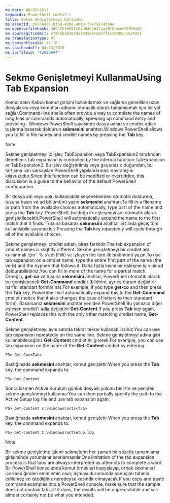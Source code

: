 ```yaml
---
ms.date: 06/05/2017
keywords: PowerShell cmdlet'i
title: Sekme Genişletmeyi Kullanma
ms.assetid: c8730471-bf6a-43b8-ab1d-f9ef5a74f04e
ms.openlocfilehash: 3d047bf0691c8a304d7637aa50fba6ae99709a82
ms.sourcegitcommit: e7445ba8203da304286c591ff513900ad1c244a4
ms.translationtype: MT
ms.contentlocale: tr-TR
ms.lasthandoff: 04/23/2019
ms.locfileid: "62086944"
---
```

# <a name="using-tab-expansion"></a><span data-ttu-id="d0e65-103">Sekme Genişletmeyi Kullanma</span><span class="sxs-lookup"><span data-stu-id="d0e65-103">Using Tab Expansion</span></span>

<span data-ttu-id="d0e65-104">Komut satırı Kabuk komut girişini hızlandırmak ve sağlama genellikle uzun dosyalarını veya komutları adlarını otomatik olarak tamamlamak için bir yol sağlar.</span><span class="sxs-lookup"><span data-stu-id="d0e65-104">Command-line shells often provide a way to complete the names of long files or commands automatically, speeding up command entry and providing .</span></span> <span data-ttu-id="d0e65-105">Windows PowerShell sayesinde dosya adları ve cmdlet adları tuşlarına basarak doldurun **sekmesini** anahtarı.</span><span class="sxs-lookup"><span data-stu-id="d0e65-105">Windows PowerShell allows you to fill in file names and cmdlet names by pressing the **Tab** key.</span></span>

> [!NOTE]
> <span data-ttu-id="d0e65-106">Sekme genişletmeyi iç işlev TabExpansion veya TabExpansion2 tarafından denetlenir.</span><span class="sxs-lookup"><span data-stu-id="d0e65-106">Tab expansion is controlled by the internal function TabExpansion or TabExpansion2.</span></span> <span data-ttu-id="d0e65-107">Bu işlev değiştirilmiş veya geçersiz olduğundan, bu tartışma için varsayılan PowerShell yapılandırması davranışını kılavuzudur.</span><span class="sxs-lookup"><span data-stu-id="d0e65-107">Since this function can be modified or overridden, this discussion is a guide to the behavior of the default PowerShell configuration.</span></span>

<span data-ttu-id="d0e65-108">Bir dosya adı veya yolu kullanılabilir seçeneklerden otomatik doldurma, tuşuna basın ve ad bölümünü yazın **sekmesini** anahtarı.</span><span class="sxs-lookup"><span data-stu-id="d0e65-108">To fill in a filename or path from the available choices automatically, type part of the name and press the **Tab** key.</span></span> <span data-ttu-id="d0e65-109">PowerShell, bulduğu ilk eşleşmeyi adı otomatik olarak genişletilecektir.</span><span class="sxs-lookup"><span data-stu-id="d0e65-109">PowerShell will automatically expand the name to the first match that it finds.</span></span> <span data-ttu-id="d0e65-110">Tuşuna basarak **sekmesini** anahtar art arda geçiş tüm kullanılabilir seçenekleri.</span><span class="sxs-lookup"><span data-stu-id="d0e65-110">Pressing the **Tab** key repeatedly will cycle through all of the available choices.</span></span>

<span data-ttu-id="d0e65-111">Sekme genişletmeyi cmdlet adları, biraz farklıdır.</span><span class="sxs-lookup"><span data-stu-id="d0e65-111">The tab expansion of cmdlet names is slightly different.</span></span> <span data-ttu-id="d0e65-112">Sekme genişletmeyi bir cmdlet adı kullanmak için ' % s'adı (Fiili) ve izleyen tire tüm ilk bölümünü yazın.</span><span class="sxs-lookup"><span data-stu-id="d0e65-112">To use tab expansion on a cmdlet name, type the entire first part of the name (the verb) and the hyphen that follows it.</span></span> <span data-ttu-id="d0e65-113">Daha fazla kısmi bir eşleşme için bir ad doldurabilirsiniz.</span><span class="sxs-lookup"><span data-stu-id="d0e65-113">You can fill in more of the name for a partial match.</span></span> <span data-ttu-id="d0e65-114">Örneğin, **get-co** ve tuşuna **sekmesini** anahtar, PowerShell otomatik olarak bu genişleyecek **Get-Command** cmdlet (bildirim, ayrıca durum değiştirir harfini standart formlarına).</span><span class="sxs-lookup"><span data-stu-id="d0e65-114">For example, if you type **get-co** and then press the **Tab** key, PowerShell will automatically expand this to the **Get-Command** cmdlet (notice that it also changes the case of letters to their standard form).</span></span> <span data-ttu-id="d0e65-115">Basarsanız **sekmesini** anahtar yeniden PowerShell Bu yalnızca diğer eşleşen cmdlet'i adla değiştirir **Get-Content**.</span><span class="sxs-lookup"><span data-stu-id="d0e65-115">If you press **Tab** key again, PowerShell replaces this with the only other matching cmdlet name, **Get-Content**.</span></span>

<span data-ttu-id="d0e65-116">Sekme genişletmeyi aynı satırda tekrar tekrar kullanabilirsiniz.</span><span class="sxs-lookup"><span data-stu-id="d0e65-116">You can use tab expansion repeatedly on the same line.</span></span> <span data-ttu-id="d0e65-117">Sekme genişletmeyi adına gibi kullanabileceğiniz **Get-Content** cmdlet'ini girerek:</span><span class="sxs-lookup"><span data-stu-id="d0e65-117">For example, you can use tab expansion on the name of the **Get-Content** cmdlet by entering:</span></span>

```
PS> Get-Con<Tab>
```

<span data-ttu-id="d0e65-118">Bastığınızda **sekmesini** anahtar, komut genişletir:</span><span class="sxs-lookup"><span data-stu-id="d0e65-118">When you press the **Tab** key, the command expands to:</span></span>

```
PS> Get-Content
```

<span data-ttu-id="d0e65-119">Sonra kısmen Active Kurulum günlük dosyası yolunu belirtin ve yeniden sekme genişletmeyi kullanma:</span><span class="sxs-lookup"><span data-stu-id="d0e65-119">You can then partially specify the path to the Active Setup log file and use tab expansion again:</span></span>

```
PS> Get-Content c:\windows\acts<Tab>
```

<span data-ttu-id="d0e65-120">Bastığınızda **sekmesini** anahtar, komut genişletir:</span><span class="sxs-lookup"><span data-stu-id="d0e65-120">When you press the **Tab** key, the command expands to:</span></span>

```
PS> Get-Content C:\windows\actsetup.log
```

> [!NOTE]
> <span data-ttu-id="d0e65-121">Bir sekme genişletme işlemi sekmelerin her zaman bir sözcük tamamlama girişiminde yorumlanır sınırlamasıdır.</span><span class="sxs-lookup"><span data-stu-id="d0e65-121">One limitation of the tab expansion process is that tabs are always interpreted as attempts to complete a word.</span></span> <span data-ttu-id="d0e65-122">Bir PowerShell konsolunda komut örnekleri kopyalayıp, örnek sekmeleri içermediğinden emin emin olun; aşması durumunda sonuçları tahmin edilemez ve istediğiniz neredeyse kesindir olmayacak.</span><span class="sxs-lookup"><span data-stu-id="d0e65-122">If you copy and paste command examples into a PowerShell console, make sure that the sample does not contain tabs; if it does, the results will be unpredictable and will almost certainly not be what you intended.</span></span>